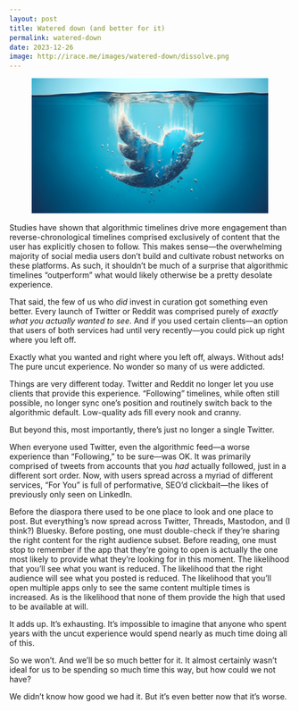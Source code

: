 ```yaml
---
layout: post
title: Watered down (and better for it)
permalink: watered-down
date: 2023-12-26
image: http://irace.me/images/watered-down/dissolve.png
---
```


<figure>
  <img src="/images/watered-down/dissolve.png">
</figure>


Studies have shown that algorithmic timelines drive more engagement than reverse-chronological timelines comprised exclusively of content that the user has explicitly chosen to follow. This makes sense—the overwhelming majority of social media users don’t build and cultivate robust networks on these platforms. As such, it shouldn’t be much of a surprise that algorithmic timelines “outperform” what would likely otherwise be a pretty desolate experience.

That said, the few of us who _did_ invest in curation got something even better. Every launch of Twitter or Reddit was comprised purely of _exactly what you actually wanted to see_. And if you used certain clients—an option that users of both services had until very recently—you could pick up right where you left off.

Exactly what you wanted and right where you left off, always. Without ads! The pure uncut experience. No wonder so many of us were addicted.

Things are very different today. Twitter and Reddit no longer let you use clients that provide this experience. “Following” timelines, while often still possible, no longer sync one’s position and routinely switch back to the algorithmic default. Low-quality ads fill every nook and cranny. 

But beyond this, most importantly, there’s just no longer a single Twitter.

When everyone used Twitter, even the algorithmic feed—a worse experience than “Following,” to be sure—was OK. It was primarily comprised of tweets from accounts that you _had_ actually followed, just in a different sort order. Now, with users spread across a myriad of different services, “For You” is full of performative, SEO’d clickbait—the likes of previously only seen on LinkedIn.

Before the diaspora there used to be one place to look and one place to post. But everything’s now spread across Twitter, Threads, Mastodon, and (I think?) Bluesky. Before posting, one must double-check if they’re sharing the right content for the right audience subset. Before reading, one must stop to remember if the app that they’re going to open is actually the one most likely to provide what they’re looking for in this moment. The likelihood that you’ll see what you want is reduced. The likelihood that the right audience will see what you posted is reduced. The likelihood that you’ll open multiple apps only to see the same content multiple times is increased. As is the likelihood that none of them provide the high that used to be available at will.

It adds up. It’s exhausting. It’s impossible to imagine that anyone who spent years with the uncut experience would spend nearly as much time doing all of this. 

So we won’t. And we’ll be so much better for it. It almost certainly wasn’t ideal for us to be spending so much time this way, but how could we not have?

We didn’t know how good we had it. But it’s even better now that it’s worse.

